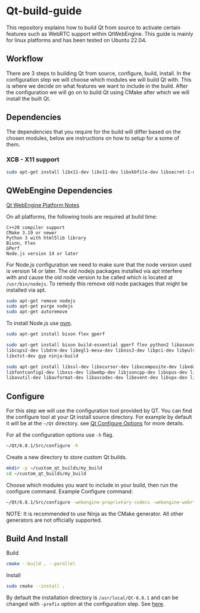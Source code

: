 # Qt-build-guide
This repository explains how to build Qt from source to activate certain features such as WebRTC support within QtWebEngine.
This guide is mainly for linux platforms and has been tested on Ubuntu 22.04.


## Workflow
There are 3 steps to building Qt from source, configure, build, install.
In the configuration step we will choose which modules we will build Qt with. This is where we decide on what features we want to include in the build.
After the configuration we will go on to build Qt using CMake after which we will install the built Qt.

## Dependencies
The dependencies that you require for the build will differ based on the chosen modules, below are instructions on how to setup for a some of them.

### XCB - X11 support
```bash
sudo apt-get install libx11-dev libx11-dev libxkbfile-dev libsecret-1-dev libxkbcommon-x11-dev libxshmfence-dev libxc*
```

## QWebEngine Dependencies

[Qt WebEngine Platform Notes](https://doc.qt.io/qt-6/qtwebengine-platform-notes.html)

On all platforms, the following tools are required at build time:

    C++20 compiler support
    CMake 3.19 or newer
    Python 3 with html5lib library
    Bison, Flex
    GPerf
    Node.js version 14 or later

For Node.js configuration we need to make sure that the node version used is version 14 or later.
The old nodejs packages installed via apt interfere with and cause the old node version to be called
which is located at `/usr/bin/nodejs`. To remedy this remove old node packages that might be installed via apt.

```bash
sudo apt-get remove nodejs
sudo apt-get purge nodejs
sudo apt-get autoremove
```

To install Node.js use [nvm](https://github.com/nvm-sh/nvm).

```bash
sudo apt-get install bison flex gperf
```

```bash
sudo apt-get install bison build-essential gperf flex python2 libasound2-dev \
libcups2-dev libdrm-dev libegl1-mesa-dev libnss3-dev libpci-dev libpulse-dev libudev-dev nodejs \
libxtst-dev gyp ninja-build
```

```bash
sudo apt-get install libssl-dev libxcursor-dev libxcomposite-dev libxdamage-dev libxrandr-dev \
libfontconfig1-dev libxss-dev libwebp-dev libjsoncpp-dev libopus-dev libminizip-dev \
libavutil-dev libavformat-dev libavcodec-dev libevent-dev libvpx-dev libsnappy-dev libre2-dev libprotobuf-dev protobuf-compiler
```

## Configure
For this step we will use the configuration tool provided by QT. You can find the configure tool at your Qt install source directory.
For example by default it will be at the `~/Qt` directory. see [Qt Configure Options](https://doc.qt.io/qt-6/configure-options.html) for more details.

For all the configuration options use `-h` flag.
```bash
~/Qt/6.8.1/Src/configure -h
```

Create a new directory to store custom Qt builds.
```bash
mkdir -p ~/custom_qt_builds/my_build
cd ~/custom_qt_builds/my_build
```

Choose which modules you want to include in your build, then run the configure command.
Example Configure command:
```bash
~/Qt/6.8.1/Src/configure -webengine-proprietary-codecs -webengine-webrtc -xcb --xcb-xlib -cmake-generator Ninja -- -Wno-dev
```

NOTE: It is recommended to use Ninja as the CMake generator. All other generators are not officially supported.

## Build And Install

Build
```bash
cmake --build . --parallel
```

Install
```bash
sudo cmake --install .
```
By default the installation directory is `/usr/local/Qt-6.8.1` and can be changed with `-prefix` option at the configuration step. See [here](https://doc.qt.io/qt-6/configure-options.html#source-build-and-install-directories).


